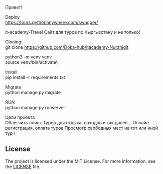 Привет!

Deploy\
https://tours.pythonanywhere.com/swagger/

it-academy-Travel
Сайт для туров по Кыргызстану и не только!

Cloning: \
git clone https://github.com/Doka-hub/itacademy-Nurzhigit 

python3 -m venv venv\
source venv/bin/activate\

Install\
pip install -r requirements.txt

Migrate\
python manage.py migrate

RUN\
python manage.py runserver

Цели проекта \
Облегчить поиск Туров для отдыха, походов и так далее...
Онлайн регистрация, оплата туров
Просмотр свободных мест на тот или иной тур \

## License

The project is licensed under the MIT License. For more information, see the [LICENSE](LICENSE) file.
